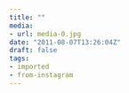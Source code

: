 ```yaml
---
title: ""
media:
- url: media-0.jpg
date: "2011-08-07T13:26:04Z"
draft: false
tags:
- imported
- from-instagram
---
```


